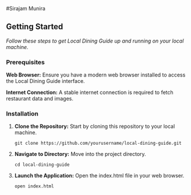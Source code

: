 #Sirajam Munira
<h2> Getting Started </h2>
<i>Follow these steps to get Local Dining Guide up and running on your local machine.</i>
<h3>Prerequisites</h3>
<p><strong>Web Browser:</strong>  Ensure you have a modern web browser installed to access the Local Dining 
Guide interface.</p>
<p><strong>Internet Connection:</strong>  A stable internet connection is required to fetch restaurant data and 
images.</p>
<h3>Installation</h3>
<ol>
<li>
    <p><strong>Clone the Repository:</strong>  Start by cloning this repository to your local machine.</p>
    <code>git clone https://github.com/yourusername/local-dining-guide.git </code>
  </li>
  <li>
    <p><strong>Navigate to Directory:</strong>  Move into the project directory.</p>
    <code>cd local-dining-guide</code>
  </li>
  <li>
    <p><strong>Launch the Application:</strong>  Open the index.html file in your web browser.</p>
    <code>open index.html</code>
  </li>
</ol>